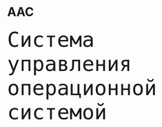 # AAC
<code class="Article-Code_Inline"><font size=30>Система управления операционной системой</font></code>
